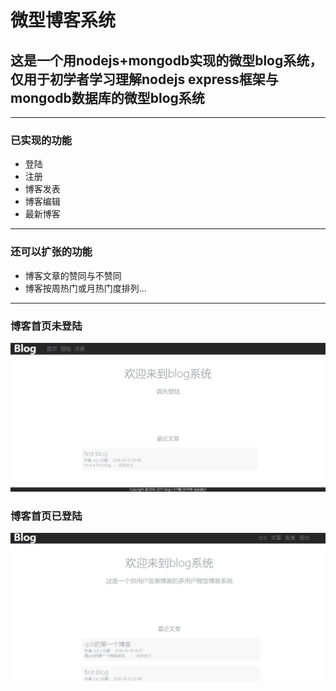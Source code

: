 # 微型博客系统
## 这是一个用nodejs+mongodb实现的微型blog系统，仅用于初学者学习理解nodejs express框架与mongodb数据库的微型blog系统
---
### 已实现的功能
+ 登陆
+ 注册
+ 博客发表
+ 博客编辑
+ 最新博客
---
### 还可以扩张的功能
+ 博客文章的赞同与不赞同
+ 博客按周热门或月热门度排列...
---
### 博客首页未登陆
![image](https://github.com/15927563017/website_first/raw/master/public/img/blog-main.png)

### 博客首页已登陆
![image](https://github.com/15927563017/website_first/raw/master/public/img/blog-login.png)
